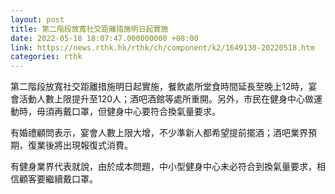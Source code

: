 ```yaml
---
layout: post
title: 第二階段放寬社交距離措施明日起實施
date: 2022-05-18 18:07:47.000000000 +08:00
link: https://news.rthk.hk/rthk/ch/component/k2/1649130-20220518.htm
categories: rthk
---
```


第二階段放寬社交距離措施明日起實施，餐飲處所堂食時間延長至晚上12時，宴會活動人數上限提升至120人；酒吧酒館等處所重開。另外，巿民在健身中心做運動時，毋須再戴口罩，但健身中心要符合換氣量要求。

有婚禮顧問表示，宴會人數上限大增，不少準新人都希望提前擺酒；酒吧業界預期，復業後將出現報復式消費。

有健身業界代表就說，由於成本問題，中小型健身中心未必符合到換氣量要求，相信顧客要繼續戴口罩。

